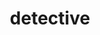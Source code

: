 ---
layout: people&body
title: detective
emoji: detective
permalink: 🕵.html
image: assets/img/3moji/detective.png
---